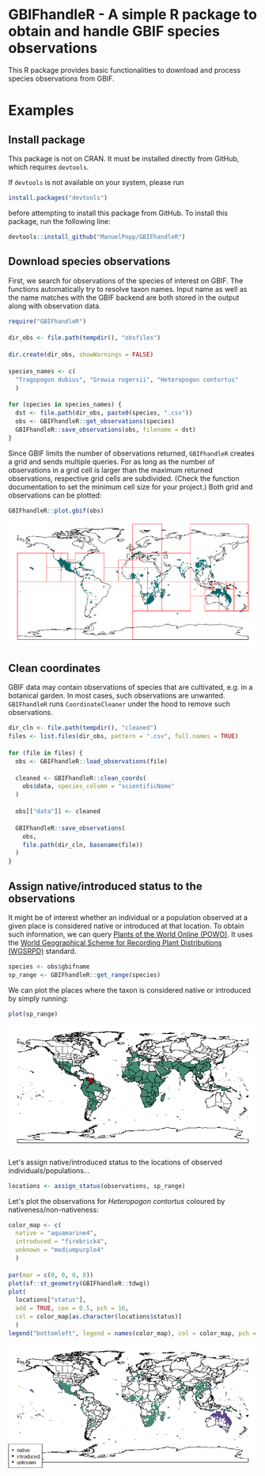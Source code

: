 # GBIFhandleR - A simple R package to obtain and handle GBIF species observations

This R package provides basic functionalities to download and process species observations from GBIF.

# Examples

## Install package
This package is not on CRAN. It must be installed directly from GitHub, which requires `devtools`.

If `devtools` is not available on your system, please run
```r
install.packages("devtools")

```
before attempting to install this package from GitHub. To install this package, run the following line:

```r
devtools::install_github("ManuelPopp/GBIFhandleR")

```

## Download species observations
First, we search for observations of the species of interest on GBIF. The functions automatically try to resolve taxon names. Input name as well as the name matches with the GBIF backend are both stored in the output along with observation data.

```r
require("GBIFhandleR")

dir_obs <- file.path(tempdir(), "obsfiles")

dir.create(dir_obs, showWarnings = FALSE)

species_names <- c(
  "Tragopogon dubius", "Grewia rogersii", "Heteropogon contortus"
  )

for (species in species_names) {
  dst <- file.path(dir_obs, paste0(species, ".csv"))
  obs <- GBIFhandleR::get_observations(species)
  GBIFhandleR::save_observations(obs, filename = dst)
}

```
Since GBIF limits the number of observations returned, `GBIFhandleR` creates a grid and sends multiple queries. For as long as the number of observations in a grid cell is larger than the maximum returned observations, respective grid cells are subdivided. (Check the function documentation to set the minimum cell size for your project.)
Both grid and observations can be plotted:

```r
GBIFhandleR::plot.gbif(obs)

```
![Grid used to request observations of Heteropogon contortus](fig/Heteropogon_contortus_grid.png)

## Clean coordinates
GBIF data may contain observations of species that are cultivated, e.g. in a botanical garden. In most cases, such observations are unwanted. `GBIFhandleR` runs `CoordinateCleaner` under the hood to remove such observations.

```r
dir_cln <- file.path(tempdir(), "cleaned")
files <- list.files(dir_obs, pattern = ".csv", full.names = TRUE)

for (file in files) {
  obs <- GBIFhandleR::load_observations(file)
  
  cleaned <- GBIFhandleR::clean_coords(
    obs$data, species_column = "scientificName"
  )
  
  obs[["data"]] <- cleaned
  
  GBIFhandleR::save_observations(
    obs,
    file.path(dir_cln, basename(file))
  )
}

```

## Assign native/introduced status to the observations
It might be of interest whether an individual or a population observed at a given place is considered native or introduced at that location. To obtain such information, we can query [Plants of the World Online (POWO)](https://powo.science.kew.org/). It uses the [World Geographical Scheme for Recording Plant Distributions (WGSRPD)](https://www.tdwg.org/standards/wgsrpd/) standard.

```r
species <- obs$gbifname
sp_range <- GBIFhandleR::get_range(species)

```

We can plot the places where the taxon is considered native or introduced by simply running:
```r
plot(sp_range)

```
![Native and introduced range of Heteropogon contortus](fig/Heteropogon_contortus_range.png)

Let's assign native/introduced status to the locations of observed individuals/populations...
```r
locations <- assign_status(observations, sp_range)

```

Let's plot the observations for *Heteropogon contortus* coloured by nativeness/non-nativeness:
```r
color_map <- c(
  native = "aquamarine4",
  introduced = "firebrick4",
  unknown = "mediumpurple4"
  )

par(mar = c(0, 0, 0, 0))
plot(sf::st_geometry(GBIFhandleR::tdwg))
plot(
  locations["status"],
  add = TRUE, cex = 0.5, pch = 16,
  col = color_map[as.character(locations$status)]
  )
legend("bottomleft", legend = names(color_map), col = color_map, pch = 16)

```

![Native and introduced range of Heteropogon contortus](fig/Observation_status.png)
